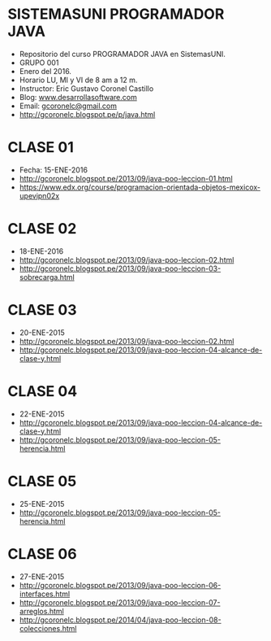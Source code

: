 # SISTEMASUNI PROGRAMADOR JAVA 

- Repositorio del curso PROGRAMADOR JAVA en SistemasUNI. 
- GRUPO 001
- Enero del 2016. 
- Horario LU, MI y VI de 8 am a 12 m.
- Instructor: Eric Gustavo Coronel Castillo
- Blog: www.desarrollasoftware.com
- Email: gcoronelc@gmail.com
- http://gcoronelc.blogspot.pe/p/java.html

# CLASE 01

- Fecha: 15-ENE-2016
- http://gcoronelc.blogspot.pe/2013/09/java-poo-leccion-01.html
- https://www.edx.org/course/programacion-orientada-objetos-mexicox-upevipn02x

# CLASE 02

- 18-ENE-2016
- http://gcoronelc.blogspot.pe/2013/09/java-poo-leccion-02.html
- http://gcoronelc.blogspot.pe/2013/09/java-poo-leccion-03-sobrecarga.html


# CLASE 03

- 20-ENE-2015
- http://gcoronelc.blogspot.pe/2013/09/java-poo-leccion-02.html
- http://gcoronelc.blogspot.pe/2013/09/java-poo-leccion-04-alcance-de-clase-y.html

# CLASE 04

- 22-ENE-2015
- http://gcoronelc.blogspot.pe/2013/09/java-poo-leccion-04-alcance-de-clase-y.html
- http://gcoronelc.blogspot.pe/2013/09/java-poo-leccion-05-herencia.html

# CLASE 05

- 25-ENE-2015
- http://gcoronelc.blogspot.pe/2013/09/java-poo-leccion-05-herencia.html


# CLASE 06

- 27-ENE-2015
- http://gcoronelc.blogspot.pe/2013/09/java-poo-leccion-06-interfaces.html
- http://gcoronelc.blogspot.pe/2013/09/java-poo-leccion-07-arreglos.html
- http://gcoronelc.blogspot.pe/2014/04/java-poo-leccion-08-colecciones.html